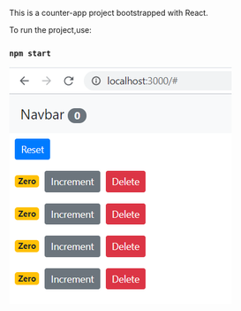 This is a counter-app project bootstrapped with React.

To run the project,use:

### `npm start`

<img src="Counter-Screenshot.png">
